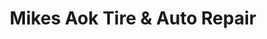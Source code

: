 ---
title: "Mikes Aok Tire & Auto Repair"
url: /satellite-beach/mikes-aok-tire-and-auto-repair/
shop: car repair
---